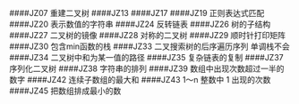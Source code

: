 ####JZ07  重建二叉树
####JZ13
####JZ17
####JZ19  正则表达式匹配
####JZ20  表示数值的字符串
####JZ24  反转链表
####JZ26  树的子结构
####JZ27  二叉树的镜像
####JZ28  对称的二叉树
####JZ29  顺时针打印矩阵
####JZ30  包含min函数的栈
####JZ33  二叉搜索树的后序遍历序列  单调栈不会
####JZ34  二叉树中和为某一值的路径
####JZ35  复杂链表的复制
####JZ37  序列化二叉树
####JZ38  字符串的排列
####JZ39  数组中出现次数超过一半的数字
####JZ42  连续子数组的最大和
####JZ43  1～n 整数中 1 出现的次数
####JZ45  把数组排成最小的数
 